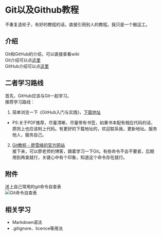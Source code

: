 # Git以及Github教程

不重复造轮子，有好的教程的话，直接引用别人的教程。我只是一个搬运工。

## 介绍

Git和GitHub的介绍，可以直接查看wiki  
Git介绍可以点[这里](https://zh.wikipedia.org/zh-hans/Git)  
GitHub介绍可以点[这里](https://zh.wikipedia.org/zh-hans/GitHub)  

## 二者学习路线

首先，GitHub应该与Git一起学习。  
推荐学习路线：  
1. 简单浏览一下《GitHub入门与实践》，[下载地址](https://download.csdn.net/download/yimaneililiaiyong/10464531)  
- PS:关于PDF推荐，尽量清晰，尽量带有书签，如果书本配有相应代码的话，原则上也应该附上代码。有更好的下载地址的，欢迎联系我，更新地址。服务他人，服务自己。

2. [Git教程 - 廖雪峰的官方网站](https://www.liaoxuefeng.com/wiki/0013739516305929606dd18361248578c67b8067c8c017b000)  
接下来，可以廖老师的博客，跟着学习一下Git。有些命令不会不要紧，后期用到再查就行，关键心中有个印象，知道这个命令存在就行。

## 附件

送上自己常用的git命令自查表  
![Git命令自查表]()

## 相关学习

- Markdown语法  
- .gitignore、licence等用法




